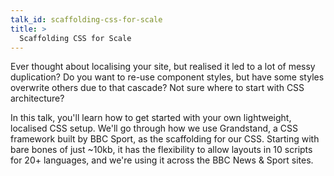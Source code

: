 ```yaml
---
talk_id: scaffolding-css-for-scale
title: >
  Scaffolding CSS for Scale
---
```


<p>Ever thought about localising your site, but realised it led to a lot
of messy duplication? Do you want to re-use component styles, but have
some styles overwrite others due to that cascade? Not sure where to
start with CSS architecture?</p>

<p>In this talk, you'll learn how to get started with your own lightweight,
localised CSS setup. We'll go through how we use Grandstand, a CSS
framework built by BBC Sport, as the scaffolding for our CSS. Starting
with bare bones of just ~10kb, it has the flexibility to allow layouts
in 10 scripts for 20+ languages, and we're using it across the BBC
News & Sport sites.</p>
